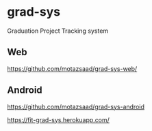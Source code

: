# grad-sys
Graduation Project Tracking system 

## Web 
https://github.com/motazsaad/grad-sys-web/

## Android
https://github.com/motazsaad/grad-sys-android




https://fit-grad-sys.herokuapp.com/ 
